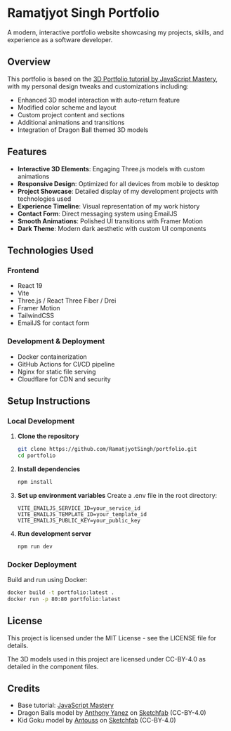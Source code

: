 # Ramatjyot Singh Portfolio

A modern, interactive portfolio website showcasing my projects, skills, and experience as a software developer.

## Overview

This portfolio is based on the [3D Portfolio tutorial by JavaScript Mastery](https://youtu.be/41lfYQhUzRs?si=pbL1pzwYGe7wbFKx), with my personal design tweaks and customizations including:

- Enhanced 3D model interaction with auto-return feature
- Modified color scheme and layout
- Custom project content and sections
- Additional animations and transitions
- Integration of Dragon Ball themed 3D models

## Features

- **Interactive 3D Elements**: Engaging Three.js models with custom animations
- **Responsive Design**: Optimized for all devices from mobile to desktop
- **Project Showcase**: Detailed display of my development projects with technologies used
- **Experience Timeline**: Visual representation of my work history
- **Contact Form**: Direct messaging system using EmailJS
- **Smooth Animations**: Polished UI transitions with Framer Motion
- **Dark Theme**: Modern dark aesthetic with custom UI components

## Technologies Used

### Frontend
- React 19
- Vite
- Three.js / React Three Fiber / Drei
- Framer Motion
- TailwindCSS
- EmailJS for contact form

### Development & Deployment
- Docker containerization
- GitHub Actions for CI/CD pipeline
- Nginx for static file serving
- Cloudflare for CDN and security

## Setup Instructions

### Local Development

1. **Clone the repository**
   ```bash
   git clone https://github.com/RamatjyotSingh/portfolio.git
   cd portfolio
   ```

2. **Install dependencies**
   ```bash
   npm install
   ```

3. **Set up environment variables**
   Create a .env file in the root directory:
   ```
   VITE_EMAILJS_SERVICE_ID=your_service_id
   VITE_EMAILJS_TEMPLATE_ID=your_template_id
   VITE_EMAILJS_PUBLIC_KEY=your_public_key
   ```

4. **Run development server**
   ```bash
   npm run dev
   ```

### Docker Deployment

Build and run using Docker:

```bash
docker build -t portfolio:latest .
docker run -p 80:80 portfolio:latest
```



## License

This project is licensed under the MIT License - see the LICENSE file for details.

The 3D models used in this project are licensed under CC-BY-4.0 as detailed in the component files.

## Credits

- Base tutorial: [JavaScript Mastery](https://youtu.be/41lfYQhUzRs?si=pbL1pzwYGe7wbFKx)
- Dragon Balls model by [Anthony Yanez](https://sketchfab.com/paulyanez) on [Sketchfab](https://sketchfab.com/3d-models/the-dragon-balls-77baebec10d940f08d09b5f9059d4066) (CC-BY-4.0)
- Kid Goku model by [Antouss](https://sketchfab.com/antouss) on [Sketchfab](https://sketchfab.com/3d-models/son-goku-and-kintoun-nimbus-0e05229282e644ab978d7d9c09ab4ec2) (CC-BY-4.0)
```
